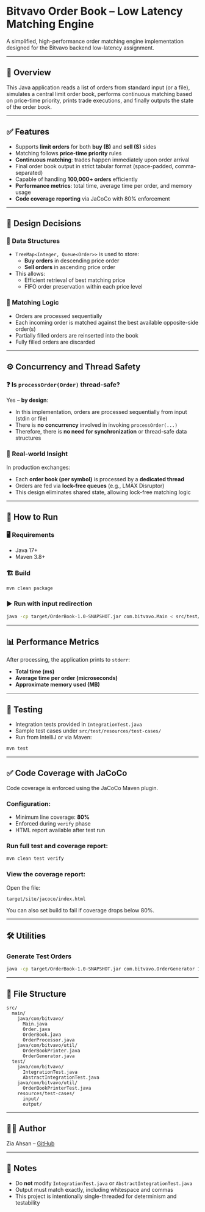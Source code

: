 # Bitvavo Order Book – Low Latency Matching Engine

A simplified, high-performance order matching engine implementation designed for the Bitvavo backend low-latency assignment.

---

## 📌 Overview

This Java application reads a list of orders from standard input (or a file), simulates a central limit order book, performs continuous matching based on price-time priority, prints trade executions, and finally outputs the state of the order book.

---

## ✅ Features

- Supports **limit orders** for both **buy (B)** and **sell (S)** sides
- Matching follows **price-time priority** rules
- **Continuous matching**: trades happen immediately upon order arrival
- Final order book output in strict tabular format (space-padded, comma-separated)
- Capable of handling **100,000+ orders** efficiently
- **Performance metrics**: total time, average time per order, and memory usage
- **Code coverage reporting** via JaCoCo with 80% enforcement

---

## 🧱 Design Decisions

### 🔄 Data Structures

- `TreeMap<Integer, Queue<Order>>` is used to store:
  - **Buy orders** in descending price order
  - **Sell orders** in ascending price order
- This allows:
  - Efficient retrieval of best matching price
  - FIFO order preservation within each price level

### 🔁 Matching Logic

- Orders are processed sequentially
- Each incoming order is matched against the best available opposite-side order(s)
- Partially filled orders are reinserted into the book
- Fully filled orders are discarded

---

## ⚙️ Concurrency and Thread Safety

### ❓ Is `processOrder(Order)` thread-safe?

Yes – **by design**:
- In this implementation, orders are processed sequentially from input (stdin or file)
- There is **no concurrency** involved in invoking `processOrder(...)`
- Therefore, there is **no need for synchronization** or thread-safe data structures

### 🧠 Real-world Insight

In production exchanges:
- Each **order book (per symbol)** is processed by a **dedicated thread**
- Orders are fed via **lock-free queues** (e.g., LMAX Disruptor)
- This design eliminates shared state, allowing lock-free matching logic

---

## 🚀 How to Run

### 🖥 Requirements

- Java 17+
- Maven 3.8+

### 🏗 Build

```bash
mvn clean package
```

### ▶️ Run with input redirection

```bash
java -cp target/OrderBook-1.0-SNAPSHOT.jar com.bitvavo.Main < src/test/resources/test-cases/input/test1.txt
```

---

## 📊 Performance Metrics

After processing, the application prints to `stderr`:

- **Total time (ms)**
- **Average time per order (microseconds)**
- **Approximate memory used (MB)**

---

## 🧪 Testing

- Integration tests provided in `IntegrationTest.java`
- Sample test cases under `src/test/resources/test-cases/`
- Run from IntelliJ or via Maven:

```bash
mvn test
```

---

## ✅ Code Coverage with JaCoCo

Code coverage is enforced using the JaCoCo Maven plugin.

### Configuration:
- Minimum line coverage: **80%**
- Enforced during `verify` phase
- HTML report available after test run

### Run full test and coverage report:

```bash
mvn clean test verify
```

### View the coverage report:

Open the file:

```
target/site/jacoco/index.html
```

You can also set build to fail if coverage drops below 80%.

---

## 🛠 Utilities

### Generate Test Orders

```bash
java -cp target/OrderBook-1.0-SNAPSHOT.jar com.bitvavo.OrderGenerator 100000 orders_100k.txt
```

---

## 📁 File Structure

```text
src/
  main/
    java/com/bitvavo/
      Main.java
      Order.java
      OrderBook.java
      OrderProcessor.java
    java/com/bitvavo/util/
      OrderBookPrinter.java
      OrderGenerator.java
  test/
    java/com/bitvavo/
      IntegrationTest.java
      AbstractIntegrationTest.java
    java/com/bitvavo/util/
      OrderBookPrinterTest.java
    resources/test-cases/
      input/
      output/
```

---

## 👨‍💻 Author

Zia Ahsan – [GitHub](https://github.com/zia-ahsan)

---

## 🧠 Notes

- Do **not** modify `IntegrationTest.java` or `AbstractIntegrationTest.java`
- Output must match exactly, including whitespace and commas
- This project is intentionally single-threaded for determinism and testability
